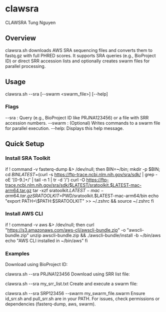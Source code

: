 # clawsra
CLAWSRA
Tung Nguyen

## Overview
clawsra.sh downloads AWS SRA sequencing files and converts them to fastq.gz with full PHRED scores. It supports SRA queries (e.g., BioProject ID) or direct SRR accession lists and optionally creates swarm files for parallel processing.

## Usage
clawsra.sh --sra <SRA Query or SRR Accession List> [--swarm <swarm_file>] [--help]
### Flags
--sra <query or file>: Query (e.g., BioProject ID like PRJNA123456) or a file with SRR accession numbers.
--swarm <file>: (Optional) Writes commands to a swarm file for parallel execution.
--help: Displays this help message.

## Quick Setup
### Install SRA Toolkit
if ! command -v fasterq-dump &> /dev/null; then
    BIN=~/bin; mkdir -p $BIN; cd $BIN
    LATEST=$(curl -s https://ftp-trace.ncbi.nlm.nih.gov/sra/sdk/ | grep -oE '[0-9.]+/' | tail -n 1 | tr -d '/')
    curl -O https://ftp-trace.ncbi.nlm.nih.gov/sra/sdk/$LATEST/sratoolkit.$LATEST-mac-arm64.tar.gz
    tar -xzf sratoolkit.$LATEST-mac-arm64.tar.gz
    SRATOOLKIT=$PWD/sratoolkit.$LATEST-mac-arm64/bin
    echo "export PATH=\$PATH:$SRATOOLKIT" >> ~/.zshrc && source ~/.zshrc
fi

### Install AWS CLI
if ! command -v aws &> /dev/null; then
    curl "https://s3.amazonaws.com/aws-cli/awscli-bundle.zip" -o "awscli-bundle.zip"
    unzip awscli-bundle.zip && ./awscli-bundle/install -b ~/bin/aws
    echo "AWS CLI installed in ~/bin/aws"
fi

### Examples
Download using BioProject ID:

clawsra.sh --sra PRJNA123456
Download using SRR list file:

clawsra.sh --sra my_srr_list.txt
Create and execute a swarm file:

clawsra.sh --sra SRP123456 --swarm my_swarm_file.swarm
Ensure id_srr.sh and pull_srr.sh are in your PATH. For issues, check permissions or dependencies (fasterq-dump, aws, swarm).
